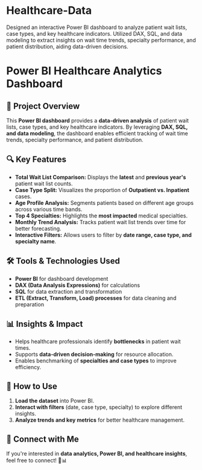# Healthcare-Data
Designed an interactive Power BI dashboard to analyze patient wait lists, case types, and key healthcare indicators. Utilized DAX, SQL, and data modeling to extract insights on wait time trends, specialty performance, and patient distribution, aiding data-driven decisions.
# Power BI Healthcare Analytics Dashboard

## 📌 Project Overview
This **Power BI dashboard** provides a **data-driven analysis** of patient wait lists, case types, and key healthcare indicators. By leveraging **DAX, SQL, and data modeling**, the dashboard enables efficient tracking of wait time trends, specialty performance, and patient distribution.

## 🔍 Key Features
- **Total Wait List Comparison:** Displays the **latest** and **previous year's** patient wait list counts.
- **Case Type Split:** Visualizes the proportion of **Outpatient vs. Inpatient** cases.
- **Age Profile Analysis:** Segments patients based on different age groups across various time bands.
- **Top 4 Specialties:** Highlights the **most impacted** medical specialties.
- **Monthly Trend Analysis:** Tracks patient wait list trends over time for better forecasting.
- **Interactive Filters:** Allows users to filter by **date range, case type, and specialty name**.

## 🛠️ Tools & Technologies Used
- **Power BI** for dashboard development
- **DAX (Data Analysis Expressions)** for calculations
- **SQL** for data extraction and transformation
- **ETL (Extract, Transform, Load) processes** for data cleaning and preparation

## 📊 Insights & Impact
- Helps healthcare professionals identify **bottlenecks** in patient wait times.
- Supports **data-driven decision-making** for resource allocation.
- Enables benchmarking of **specialties and case types** to improve efficiency.

## 🚀 How to Use
1. **Load the dataset** into Power BI.
2. **Interact with filters** (date, case type, specialty) to explore different insights.
3. **Analyze trends and key metrics** for better healthcare management.

## 📢 Connect with Me
If you're interested in **data analytics, Power BI, and healthcare insights**, feel free to connect! 🚀📊

